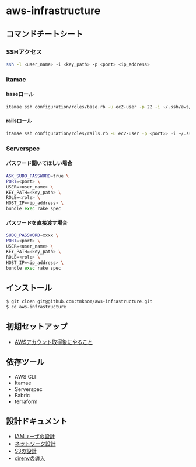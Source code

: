 # aws-infrastructure

## コマンドチートシート

### SSHアクセス

```bash
ssh -l <user_name> -i <key_path> -p <port> <ip_address>
```

### itamae

#### baseロール

```bash
itamae ssh configuration/roles/base.rb -u ec2-user -p 22 -i ~/.ssh/aws/initialize.pem -h <ip_address>
```

#### railsロール

```bash
itamae ssh configuration/roles/rails.rb -u ec2-user -p <port>> -i ~/.ssh/aws/initialize.pem -h <ip_address>
```

### Serverspec

#### パスワード聞いてほしい場合

```bash
ASK_SUDO_PASSWORD=true \
PORT=<port> \
USER=<user_name> \
KEY_PATH=<key_path> \
ROLE=<role> \
HOST_IP=<ip_address> \
bundle exec rake spec
```

#### パスワードを直接渡す場合

```bash
SUDO_PASSWORD=xxxx \
PORT=<port> \
USER=<user_name> \
KEY_PATH=<key_path> \
ROLE=<role> \
HOST_IP=<ip_address> \
bundle exec rake spec
```

## インストール

```bash
$ git cloen git@github.com:tmknom/aws-infrastructure.git
$ cd aws-infrastructure
```

## 初期セットアップ

* [AWSアカウント取得後にやること](/document/initialization/README.md)

## 依存ツール

* AWS CLI
* Itamae
* Serverspec
* Fabric
* terraform

## 設計ドキュメント

* [IAMユーザの設計](/document/design/iam-user/README.md)
* [ネットワーク設計](/document/design/network/README.md)
* [S3の設計](/document/design/s3/README.md)
* [direnvの導入](/document/design/direnv/README.md)

